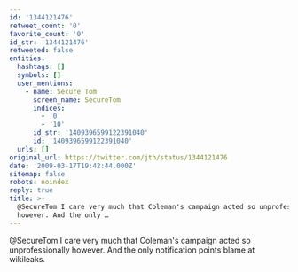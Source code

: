 ```yaml
---
id: '1344121476'
retweet_count: '0'
favorite_count: '0'
id_str: '1344121476'
retweeted: false
entities:
  hashtags: []
  symbols: []
  user_mentions:
    - name: Secure Tom
      screen_name: SecureTom
      indices:
        - '0'
        - '10'
      id_str: '1409396599122391040'
      id: '1409396599122391040'
  urls: []
original_url: https://twitter.com/jth/status/1344121476
date: '2009-03-17T19:42:44.000Z'
sitemap: false
robots: noindex
reply: true
title: >-
  @SecureTom I care very much that Coleman's campaign acted so unprofessionally
  however. And the only …
---
```


@SecureTom I care very much that Coleman's campaign acted so unprofessionally however. And the only notification points blame at wikileaks.
